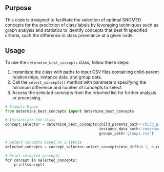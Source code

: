 ## Purpose

This code is designed to facilitate the selection of optimal SNOMED concepts for the prediction of class labels by leveraging techniques such as graph analysis and statistics to identify concepts that best fit specified criteria, such the difference in class prevelance at a given node.

## Usage

To use the `determine_best_concepts` class, follow these steps:

1. Instantiate the class with paths to input CSV files containing child-parent relationships, instance data, and group data.
2. Call the `select_concepts()` method with parameters specifying the minimum difference and number of concepts to select.
3. Access the selected concepts from the returned list for further analysis or processing.

```python
# Example Usage
from determine_best_concepts import determine_best_concepts

# Instantiate the class
concept_selector = determine_best_concepts(child_parents_path='child_parents.csv',
                                           instance_data_path='instance_data.csv',
                                           groups_path='groups.csv')

# Select concepts based on criteria
selected_concepts = concept_selector.select_concepts(min_diff=0.1, n_concepts=10)

# Print selected concepts
for concept in selected_concepts:
    print(concept)
